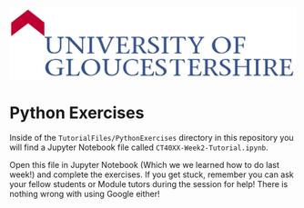 ![UOG Logo](IMG-All/uoglogo.jpg)
# Python Exercises
Inside of the `TutorialFiles/PythonExercises` directory in this repository you will find a Jupyter Notebook file called `CT40XX-Week2-Tutorial.ipynb`.

Open this file in Jupyter Notebook (Which we we learned how to do last week!) and complete the exercises. If you get stuck, remember you can ask your fellow students or Module tutors during the session for help! There is nothing wrong with using Google either!